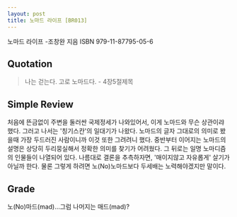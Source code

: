 ```yaml
---
layout: post
title: 노마드 라이프 [BR013]
---
```


노마드 라이프
-조창완 지음
ISBN 979-11-87795-05-6

## Quotation <i class="fa fa-quote-left" aria-hidden="true"></i>

>나는 걷는다. 고로 노마드다. - 4장5절제목

## Simple Review <i class="fa fa-comment" aria-hidden="true"></i>

<span class="drop">처</span>음에 뜬금없이 주변을 둘러싼 국제정세가 나와있어서, 이게 노마드와 무슨 상관이랴 했다. 그러고 나서는 '칭기스칸'의 일대기가 나왔다. 노마드의 글자 그대로의 의미로 봤을때 가장 두드러진 사람이니까 이것 또한 그려려니 했다. 중반부터 이어지는 노마드의 설명은 상당히 두리뭉실해서 정확한 의미를 찾기가 어려웠다. 그 뒤로는 일명 노마디즘의 인물들이 나열되어 있다. 나름대로 결론을 추측하자면, <span class="em">'매이지않고 자유롭게' 살기</span>가 아닐까 한다. 물론 그렇게 하려면 노(No)노마드보다 두세배는 노력해야겠지만 말이다.

## Grade <i class="fa fa-paragraph" aria-hidden="true"></i>

<i class="fa fa-star" aria-hidden="true"></i>
<i class="fa fa-star" aria-hidden="true"></i>
<!-- <i class="fa fa-star-o" aria-hidden="true"></i> -->
<i class="fa fa-star-half-o" aria-hidden="true"></i>
<!-- <i class="fa fa-star-o" aria-hidden="true"></i> -->
<i class="fa fa-star-o" aria-hidden="true"></i>
<i class="fa fa-star-o" aria-hidden="true"></i>

노(No)마드(mad)...그럼 나머지는 매드(mad)?
